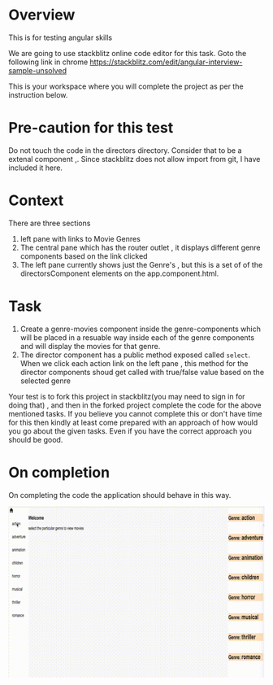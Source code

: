 # Overview
This is for testing angular skills

We are going to use stackblitz online code editor for this task. Goto the following link in chrome 
https://stackblitz.com/edit/angular-interview-sample-unsolved

This is your workspace where you will complete the project as per the instruction below.

# Pre-caution for this test

Do not touch the code in the directors directory. Consider that to be a extenal component ,. Since stackblitz does not allow import from git, I have included it here. 

# Context
There are three sections 

1. left pane with links to Movie Genres
1. The central pane which has the router outlet , it displays different genre components based on the link clicked
1. The left pane currently shows just the Genre's , but this is a set of of the directorsComponent elements on the app.component.html. 

# Task
1. Create a genre-movies component inside the genre-components which will be placed in a resuable way inside each of the genre components and will display the movies for that genre.
1. The director component has a public method exposed called `select`. When we click each action link on the left pane , this method for the director components shoud get called with true/false value based  on the selected genre

Your test is to fork this project in stackblitz(you may need to sign in for doing that) , and then in the forked project complete the code for the above mentioned tasks. If you believe you cannot complete this or don't have time for this then kindly at least come prepared with an approach of how would you go about the given tasks. Even if you have the correct approach you should be good. 

# On completion

On completing the code the application should behave in this way.

![](app-final-preview.gif)
